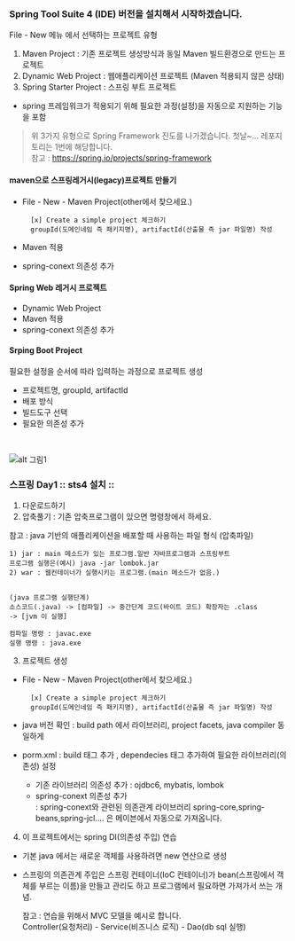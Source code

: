 ### Spring Tool Suite 4 (IDE) 버전을 설치해서 시작하겠습니다.

File - New 메뉴 에서 선택하는 프로젝트 유형
1. Maven Project : 기존 프로젝트 생성방식과 동일 Maven 빌드환경으로 만드는 프로젝트
2. Dynamic Web Project : 웹애플리케이션 프로젝트 (Maven 적용되지 않은 상태)
3. Spring Starter Project :  스프링 부트 프로젝트 
- spring 프레임워크가 적용되기 위해 필요한 과정(설정)을 자동으로 지원하는 기능을 포함

> 위 3가지 유형으로 Spring Framework 진도를 나가겠습니다. 첫날~... 레포지토리는 1번에 해당합니다.<br>
> 참고 : <https://spring.io/projects/spring-framework>


#### maven으로 스프링레거시(legacy)프로젝트 만들기
+ File - New - Maven Project(other에서 찾으세요.)

		[x] Create a simple project 체크하기 
		groupId(도메인네임 즉 패키지명), artifactId(산출물 즉 jar 파일명) 작성

+ Maven 적용
+ spring-conext 의존성 추가

#### Spring Web 레거시 프로젝트
+ Dynamic Web Project 
+ Maven 적용 
+ spring-conext 의존성 추가

#### Srping Boot Project
필요한 설정을 순서에 따라 입력하는 과정으로 프로젝트 생성
+ 프로젝트명, groupId, artifactId 
+ 배포 방식
+ 빌드도구 선택
+ 필요한 의존성 추가

<br>

![alt 그림1](zpicture/fig1.png)
	
### 스프링 Day1 :: sts4 설치 :: 

1. 다운로드하기
2. 압축풀기 : 기존 압축프로그램이 있으면 명령창에서 하세요.

  참고 
  : java 기반의 애플리케이션을 배포할 때 사용하는 파일 형식 (압축파일)

    1) jar : main 메소드가 있는 프로그램.일반 자바프로그램과 스프링부트
    프로그램 실행은(예시) java -jar lombok.jar
    2) war : 웹컨테이너가 실행시키는 프로그램.(main 메소드가 없음.)


    (java 프로그램 실행단계)
    소스코드(.java) -> [컴파일] -> 중간단계 코드(바이트 코드) 확장자는 .class
    -> [jvm 이 실행]

    컴파일 명령 : javac.exe
    실행 명령 : java.exe

3. 프로젝트 생성
+ File - New - Maven Project(other에서 찾으세요.)

		[x] Create a simple project 체크하기 
		groupId(도메인네임 즉 패키지명), artifactId(산출물 즉 jar 파일명) 작성

+ java 버전 확인 : build path 에서 라이브러리, project facets, java compiler 동일하게
+ porm.xml : build 태그 추가 , dependecies 태그 추가하여 필요한 라이브러리(의존성) 설정 
  + 기존 라이브러리 의존성 추가 : ojdbc6, mybatis, lombok
  + spring-conext 의존성 추가 <br>
: spring-conext와 관련된 의존관계 라이브러리 spring-core,spring-beans,spring-jcl.... 은 메이븐에서 자동으로 가져옵니다.

4. 이 프로젝트에서는 spring DI(의존성 주입) 연습
- 기본 java 에서는 새로운 객체를 사용하려면 new 연산으로 생성
- 스프링의 의존관계 주입은 스프링 컨테이너(IoC 컨테이너)가 bean(스프링에서 객체를 부르는 이름)을 만들고 관리도 하고 프로그램에서 필요하면 가져가서 쓰는 개념.

  참고  : 연습을 위해서 MVC 모델을 예시로 합니다.<br>
  Controller(요청처리) - Service(비즈니스 로직) - Dao(db sql 실행)

